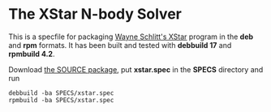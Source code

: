 # The XStar N-body Solver

This is a specfile for packaging [Wayne Schlitt's
XStar](http://www.schlitt.net/xstar/index.html) program in the **deb** and
**rpm** formats. It has been built and tested with **debbuild 17** and
**rpmbuild 4.2**.

Download [the SOURCE package](http://www.schlitt.net/xstar/xstar.tar.gz),
put **xstar.spec** in the **SPECS** directory and run

    debbuild -ba SPECS/xstar.spec
    rpmbuild -ba SPECS/xstar.spec
